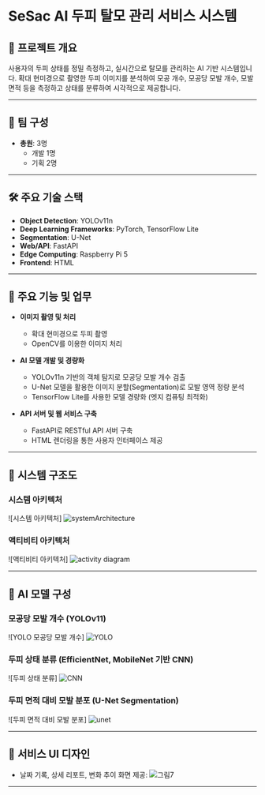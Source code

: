 # SeSac AI 두피 탈모 관리 서비스 시스템

## 📌 프로젝트 개요
사용자의 두피 상태를 정밀 측정하고, 실시간으로 탈모를 관리하는 AI 기반 시스템입니다. 확대 현미경으로 촬영한 두피 이미지를 분석하여 모공 개수, 모공당 모발 개수, 모발 면적 등을 측정하고 상태를 분류하여 시각적으로 제공합니다.

---

## 👥 팀 구성
- **총원**: 3명
  - 개발 1명
  - 기획 2명

---

## 🛠️ 주요 기술 스택
- **Object Detection**: YOLOv11n
- **Deep Learning Frameworks**: PyTorch, TensorFlow Lite
- **Segmentation**: U-Net
- **Web/API**: FastAPI
- **Edge Computing**: Raspberry Pi 5
- **Frontend**: HTML

---

## 📌 주요 기능 및 업무
- **이미지 촬영 및 처리**
  - 확대 현미경으로 두피 촬영
  - OpenCV를 이용한 이미지 처리

- **AI 모델 개발 및 경량화**
  - YOLOv11n 기반의 객체 탐지로 모공당 모발 개수 검출
  - U-Net 모델을 활용한 이미지 분할(Segmentation)로 모발 영역 정량 분석
  - TensorFlow Lite를 사용한 모델 경량화 (엣지 컴퓨팅 최적화)

- **API 서버 및 웹 서비스 구축**
  - FastAPI로 RESTful API 서버 구축
  - HTML 렌더링을 통한 사용자 인터페이스 제공

---

## 📂 시스템 구조도
### 시스템 아키텍처
![시스템 아키텍처]
![systemArchitecture](https://github.com/user-attachments/assets/c4bbc1b1-840e-43ca-857f-19bf9c1a7c83)


### 액티비티 아키텍처
![액티비티 아키텍처]
![activity diagram](https://github.com/user-attachments/assets/df74dfc0-1c54-492b-b4be-af874807f625)


---

## 📂 AI 모델 구성
### 모공당 모발 개수 (YOLOv11)
![YOLO 모공당 모발 개수]
![YOLO](https://github.com/user-attachments/assets/26e50e9c-ae5c-4546-b678-9f24a647a5e7)


### 두피 상태 분류 (EfficientNet, MobileNet 기반 CNN)
![두피 상태 분류]
![CNN](https://github.com/user-attachments/assets/6eafdb7a-e1a4-4b83-ba7d-23af2ebad04f)


### 두피 면적 대비 모발 분포 (U-Net Segmentation)
![두피 면적 대비 모발 분포]
![unet](https://github.com/user-attachments/assets/a5c57a71-de57-4816-a32c-56a615173672)

---

## 📱 서비스 UI 디자인
- 날짜 기록, 상세 리포트, 변화 추이 화면 제공:
![그림7](https://github.com/user-attachments/assets/381eeda5-47fc-4485-8beb-002b2fe16db7)



---

